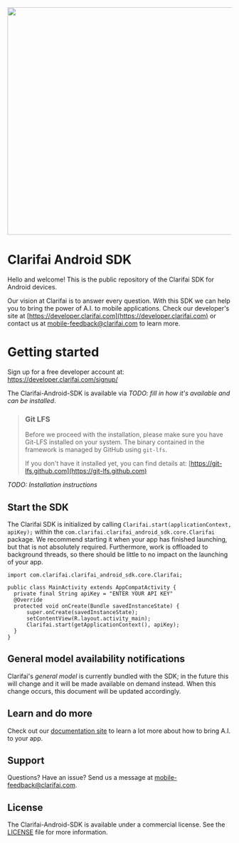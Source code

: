 <img src="https://clarifai.com/cms-assets/20180307033326/logo2.svg" width="512">

# Clarifai Android SDK

Hello and welcome! This is the public repository of the Clarifai SDK for Android devices.

Our vision at Clarifai is to answer every question. With this SDK we can help you to bring the power of A.I. to mobile applications. Check our developer's site at [https://developer.clarifai.com](https://developer.clarifai.com) or contact us at <mobile-feedback@clarifai.com> to learn more.

# Getting started

Sign up for a free developer account at: https://developer.clarifai.com/signup/

The Clarifai-Android-SDK is available via *TODO: fill in how it's available and can be installed*.

>### Git LFS
>
>Before we proceed with the installation, please make sure you have Git-LFS installed on your system. The binary contained in the framework is managed by GitHub using `git-lfs`.
>
>If you don't have it installed yet, you can find details at: [https://git-lfs.github.com](https://git-lfs.github.com)

*TODO: Installation instructions*

## Start the SDK

The Clarifai SDK is initialized by calling  `Clarifai.start(applicationContext, apiKey);` within the `com.clarifai.clarifai_android_sdk.core.Clarifai` package. We recommend starting it when your app has finished launching, but that is not absolutely required. Furthermore, work is offloaded to background threads, so there should be little to no impact on the launching of your app.

```
import com.clarifai.clarifai_android_sdk.core.Clarifai;

public class MainActivity extends AppCompatActivity {
  private final String apiKey = "ENTER YOUR API KEY"
  @Override
  protected void onCreate(Bundle savedInstanceState) {
      super.onCreate(savedInstanceState);
      setContentView(R.layout.activity_main);
      Clarifai.start(getApplicationContext(), apiKey);
  }
}
```

## General model availability notifications

Clarifai's *general model* is currently bundled with the SDK; in the future this will change and it will be made available on demand instead. When this change occurs, this document will be updated accordingly.


## Learn and do more

Check out our [documentation site](https://developer.clarifai.com/docs/) to learn a lot more about how to bring A.I. to your app.


## Support

Questions? Have an issue? Send us a message at <mobile-feedback@clarifai.com>.


## License

The Clarifai-Android-SDK is available under a commercial license. See the [LICENSE](https://github.com/Clarifai/clarifai-android-sdk/blob/master/LICENSE) file for more information.
